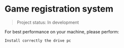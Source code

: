 <h1>Game registration system</h1>

> Project status: In development

For best performance on your machine, please perform:

```
Install correctly the drive pc
```
